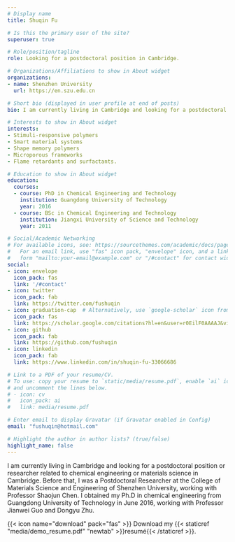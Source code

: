 ```yaml
---
# Display name
title: Shuqin Fu

# Is this the primary user of the site?
superuser: true

# Role/position/tagline
role: Looking for a postdoctoral position in Cambridge.

# Organizations/Affiliations to show in About widget
organizations:
- name: Shenzhen University
  url: https://en.szu.edu.cn

# Short bio (displayed in user profile at end of posts)
bio: I am currently living in Cambridge and looking for a postdoctoral position in Cambridge. Before that, I was a Postdoctoral Researcher at Shenzhen University.

# Interests to show in About widget
interests:
- Stimuli-responsive polymers
- Smart material systems
- Shape memory polymers
- Microporous frameworks
- Flame retardants and surfactants.

# Education to show in About widget
education:
  courses:
  - course: PhD in Chemical Engineering and Technology
    institution: Guangdong University of Technology
    year: 2016
  - course: BSc in Chemical Engineering and Technology
    institution: Jiangxi University of Science and Technology
    year: 2011

# Social/Academic Networking
# For available icons, see: https://sourcethemes.com/academic/docs/page-builder/#icons
#   For an email link, use "fas" icon pack, "envelope" icon, and a link in the
#   form "mailto:your-email@example.com" or "/#contact" for contact widget.
social:
- icon: envelope
  icon_pack: fas
  link: '/#contact'
- icon: twitter
  icon_pack: fab
  link: https://twitter.com/fushuqin
- icon: graduation-cap  # Alternatively, use `google-scholar` icon from `ai` icon pack
  icon_pack: fas
  link: https://scholar.google.com/citations?hl=en&user=r0EilF0AAAAJ&view_op=list_works
- icon: github
  icon_pack: fab
  link: https://github.com/fushuqin
- icon: linkedin
  icon_pack: fab
  link: https://www.linkedin.com/in/shuqin-fu-33066686

# Link to a PDF of your resume/CV.
# To use: copy your resume to `static/media/resume.pdf`, enable `ai` icons in `params.toml`, 
# and uncomment the lines below.
# - icon: cv
#   icon_pack: ai
#   link: media/resume.pdf

# Enter email to display Gravatar (if Gravatar enabled in Config)
email: "fushuqin@hotmail.com"

# Highlight the author in author lists? (true/false)
highlight_name: false
---
```


I am currently living in Cambridge and looking for a postdoctoral position or researcher related to chemical engineering or materials science in Cambridge. Before that, I was a Postdoctoral Researcher at the College of Materials Science and Engineering of Shenzhen University, working with Professor Shaojun Chen. I obtained my Ph.D in chemical engineering from Guangdong University of Technology in June 2016, working with Professor Jianwei Guo and Dongyu Zhu.

{{< icon name="download" pack="fas" >}} Download my {{< staticref "media/demo_resume.pdf" "newtab" >}}resumé{{< /staticref >}}.
